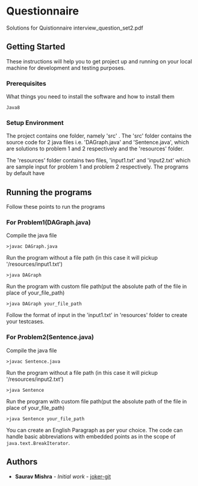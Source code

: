 # Questionnaire
Solutions for Quistionnaire interview_question_set2.pdf


## Getting Started

These instructions will help you to get project up and running on your local machine for development and testing purposes. 

### Prerequisites

What things you need to install the software and how to install them

```
Java8
```


### Setup Environment

The project contains one folder, namely 'src' . The 'src' folder contains the source code for 2 java files i.e. 'DAGraph.java' and 'Sentence.java', which are solutions to problem 1 and 2 respectively and the 'resources' folder.

The 'resources' folder contains two files, 'input1.txt' and 'input2.txt' which are sample input for problem 1 and problem 2 respectively. The programs by default have


## Running the programs

Follow these points to run the programs

### For Problem1(DAGraph.java)

Compile the java file

```
>javac DAGraph.java
```
Run the program without a file path (in this case it will pickup '/resources/input1.txt')

```
>java DAGraph
```

Run the program with custom file path(put the absolute path of the file in place of your_file_path)
```
>java DAGraph your_file_path
```
Follow the format of input in the 'input1.txt' in 'resources' folder to create your testcases.

### For Problem2(Sentence.java)

Compile the java file

```
>javac Sentence.java
```
Run the program without a file path (in this case it will pickup '/resources/input2.txt')

```
>java Sentence
```

Run the program with custom file path(put the absolute path of the file in place of your_file_path)
```
>java Sentence your_file_path
```
You can create an English Paragraph as per your choice. The code can handle basic abbreviations with embedded points as in the scope of ```java.text.BreakIterator```.

## Authors

* **Saurav Mishra** - *Initial work* - [joker-git](https://github.com/joker-git)



